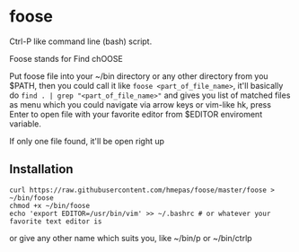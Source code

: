 # foose
Ctrl-P like command line (bash) script.

Foose stands for Find chOOSE

Put foose file into your ~/bin directory or any other directory from you $PATH,
then you could call it like ```foose <part_of_file_name>```, it'll basically do
```find . | grep "<part_of_file_name>"``` and gives you list of matched files
as menu which you could navigate via arrow keys or vim-like hk, press Enter to
open file with your favorite editor from $EDITOR enviroment variable.

If only one file found, it'll be open right up

## Installation
```
curl https://raw.githubusercontent.com/hmepas/foose/master/foose > ~/bin/foose
chmod +x ~/bin/foose
echo 'export EDITOR=/usr/bin/vim' >> ~/.bashrc # or whatever your favorite text editor is
```
or give any other name which suits you, like ~/bin/p or ~/bin/ctrlp

